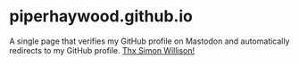 # piperhaywood.github.io
A single page that verifies my GitHub profile on Mastodon and automatically redirects to my GitHub profile. [Thx Simon Willison!](https://til.simonwillison.net/mastodon/verifying-github-on-mastodon)

